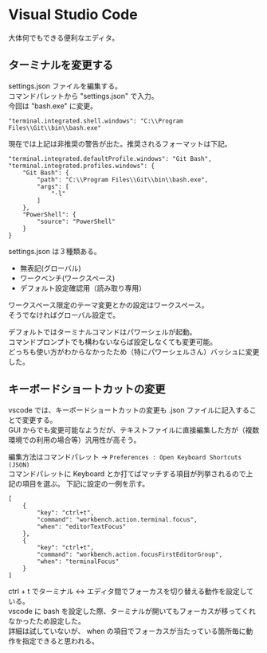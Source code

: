 # Visual Studio Code

大体何でもできる便利なエディタ。

## ターミナルを変更する

settings.json ファイルを編集する。  
コマンドパレットから "settings.json" で入力。  
今回は "bash.exe" に変更。

    "terminal.integrated.shell.windows": "C:\\Program Files\\Git\\bin\\bash.exe"

現在では上記は非推奨の警告が出た。推奨されるフォーマットは下記。

    "terminal.integrated.defaultProfile.windows": "Git Bash",
    "terminal.integrated.profiles.windows": {
        "Git Bash": {
            "path": "C:\\Program Files\\Git\\bin\\bash.exe",
            "args": [
                "-l"
            ]
        },
        "PowerShell": {
            "source": "PowerShell"
        }
    }

settings.json は３種類ある。
* 無表記(グローバル) 
* ワークベンチ(ワークスペース)
* デフォルト設定確認用（読み取り専用）

ワークスペース限定のテーマ変更とかの設定はワークスペース。  
そうでなければグローバル設定で。

デフォルトではターミナルコマンドはパワーシェルが起動。  
コマンドプロンプトでも構わないならば設定しなくても変更可能。  
どっちも使い方がわからなかったため（特にパワーシェルさん）バッシュに変更した。

## キーボードショートカットの変更

vscode では、キーボードショートカットの変更も .json ファイルに記入することで変更する。  
GUI からでも変更可能なようだが、テキストファイルに直接編集した方が（複数環境での利用の場合等）汎用性が高そう。

編集方法はコマンドパレット -> `Preferences : Open Keyboard Shortcuts (JSON)`  
コマンドパレットに Keyboard とか打てばマッチする項目が列挙されるので上記の項目を選ぶ。
下記に設定の一例を示す。

    [
        {
            "key": "ctrl+t",
            "command": "workbench.action.terminal.focus",
            "when": "editorTextFocus"
        },
        {
            "key": "ctrl+t",
            "command": "workbench.action.focusFirstEditorGroup",
            "when": "terminalFocus"
        }
    ]

ctrl + t でターミナル <-> エディタ間でフォーカスを切り替える動作を設定している。  
vscode に bash を設定した際、ターミナルが開いてもフォーカスが移ってくれなかったため設定した。  
詳細は試していないが、 when の項目でフォーカスが当たっている箇所毎に動作を指定できると思われる。
